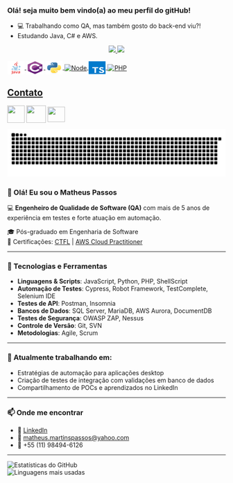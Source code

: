 <!--- Boas vindas --->
### Olá! seja muito bem vindo(a) ao meu perfil do gitHub!

- 💻 Trabalhando como QA, mas também gosto do back-end viu?! 
- Estudando Java, C# e AWS.

<!--- Dashboard --->
<div align="center">
  <a href="https://github.com/passosmatheus">
  <img height="180em" src="https://github-readme-stats.vercel.app/api?username=passosmatheus&show_icons=true&theme=gotham&include_all_commits=true&count_private=true"/>
  <img height="180em" src="https://github-readme-stats.vercel.app/api/top-langs/?username=passosmatheus&layout=compact&langs_count=7&theme=gotham"/>
</div>

<!--- Imagens das tecnologias --->
 <div style="display: inline_block"><br>
    <img align="center" alt="Java" height="30" width="40"       src="https://raw.githubusercontent.com/devicons/devicon/master/icons/java/java-original-wordmark.svg">
  <img align="center" alt="Csharp" height="30" width="40" src="https://raw.githubusercontent.com/devicons/devicon/master/icons/csharp/csharp-original.svg">
  <img align="center" alt="Python" height="30" width="40" src="https://raw.githubusercontent.com/devicons/devicon/master/icons/python/python-original.svg">
  <img align="center" alt="Node" height="30" width="40" src="https://cdn.jsdelivr.net/gh/devicons/devicon/icons/nodejs/nodejs-original.svg">
   <img align="center" alt="Typescript" height="30" width="40" src="https://raw.githubusercontent.com/devicons/devicon/master/icons/typescript/typescript-plain.svg">
   <img align="center" alt="PHP" height="30" width="40" src="https://cdn.jsdelivr.net/gh/devicons/devicon/icons/php/php-original.svg">
</div>
 
## Contato
<div style="display: inline_block">
  <a href ="https://wa.me/5511984946126" target="_blank"><img align="center" height="40" width="40" src="https://cdn-icons-png.flaticon.com/128/2111/2111728.png"></a>
  <a href ="mailto:matheus.martinspassos@yahoo.com.com" target="_blank"><img align="center" height="40" width="45" src="https://cdn-icons-png.flaticon.com/128/725/725643.png"></a>
  <a href="https://www.linkedin.com/in/matheus-passos-21083b120/" target="_blank"><img align="center" height="35" width="40" src="https://cdn-icons-png.flaticon.com/512/3536/3536505.png"></a> 
</div>
  
<!--- Cobrinha --->
![Snake animation](https://github.com/passosmatheus/passosmatheus/blob/output/github-contribution-grid-snake.svg)
  
### 👋 Olá! Eu sou o Matheus Passos

💻 **Engenheiro de Qualidade de Software (QA)** com mais de 5 anos de experiência em testes e forte atuação em automação.

🎓 Pós-graduado em Engenharia de Software  
📜 Certificações: [CTFL](https://www.istqb.org/) | [AWS Cloud Practitioner](https://aws.amazon.com/certification/certified-cloud-practitioner/)

---

### 🔧 Tecnologias e Ferramentas

- **Linguagens & Scripts**: JavaScript, Python, PHP, ShellScript  
- **Automação de Testes**: Cypress, Robot Framework, TestComplete, Selenium IDE  
- **Testes de API**: Postman, Insomnia  
- **Bancos de Dados**: SQL Server, MariaDB, AWS Aurora, DocumentDB  
- **Testes de Segurança**: OWASP ZAP, Nessus  
- **Controle de Versão**: Git, SVN  
- **Metodologias**: Agile, Scrum  

---

### 🚀 Atualmente trabalhando em:

- Estratégias de automação para aplicações desktop  
- Criação de testes de integração com validações em banco de dados  
- Compartilhamento de POCs e aprendizados no LinkedIn  

---

### 📫 Onde me encontrar

- 💼 [LinkedIn](https://www.linkedin.com/in/qa-matheus-passos/)  
- 📧 matheus.martinspassos@yahoo.com  
- 📱 +55 (11) 98494-6126  

---

![Estatísticas do GitHub](https://github-readme-stats.vercel.app/api?username=qa-matheus-passos&show_icons=true&theme=tokyonight&hide=stars)  
![Linguagens mais usadas](https://github-readme-stats.vercel.app/api/top-langs/?username=qa-matheus-passos&layout=compact&theme=tokyonight)
